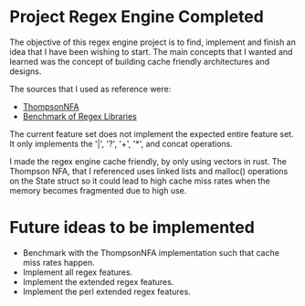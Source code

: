 # Project Regex Engine Completed
The objective of this regex engine project is to find, implement and finish an idea that I have been wishing to start. The main concepts that I wanted and learned was the concept of building cache friendly architectures and designs.

The sources that I used as reference were:
- [ThompsonNFA](https://swtch.com/~rsc/regexp/regexp1.html)
- [Benchmark of Regex Libraries](http://lh3lh3.users.sourceforge.net/reb.shtml)

The current feature set does not implement the expected entire feature set. It only implements the '|', '?', '+', '\*', and concat operations.

I made the regex engine cache friendly, by only using vectors in rust. The Thompson NFA, that I referenced uses linked lists and malloc() operations on the State struct so it could lead to high cache miss rates when the memory becomes fragmented due to high use. 

# Future ideas to be implemented
- Benchmark with the ThompsonNFA implementation such that cache miss rates happen.
- Implement all regex features.
- Implement the extended regex features.
- Implement the perl extended regex features.